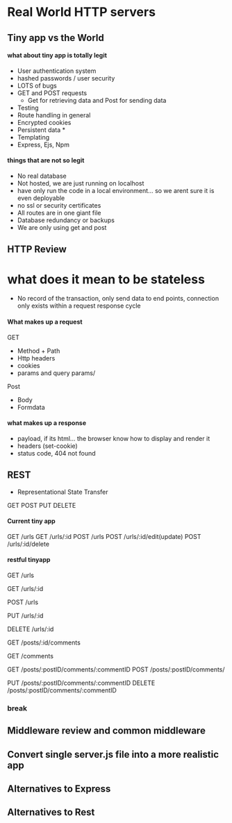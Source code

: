 # Real World HTTP servers 

## Tiny app vs the World

#### what about tiny app is totally legit
- User authentication system
- hashed passwords / user security 
- LOTS of bugs
- GET and POST requests
  - Get for retrieving data and Post for sending data
- Testing 
- Route handling in general 
- Encrypted cookies
- Persistent data *
- Templating
- Express, Ejs, Npm

#### things that are not so legit

- No real database 
- Not hosted, we are just running on localhost
- have only run the code in a local environment... so we arent sure it is even deployable
- no ssl or security certificates
- All routes are in one giant file
- Database redundancy or backups
- We are only using get and post

## HTTP Review 

# what does it mean to be stateless
- No record of the transaction, only send data to end points, connection only exists within a request response cycle

#### What makes up a request

GET
- Method + Path
- Http headers
- cookies
- params and query params/

Post

- Body 
- Formdata

#### what makes up a response 

- payload, if its html... the browser know how to display and render it 
- headers (set-cookie)
- status code, 404 not found

## REST 

- Representational State Transfer

GET
POST
PUT
DELETE

#### Current tiny app

GET /urls
GET /urls/:id
POST /urls
POST /urls/:id/edit(update)
POST /urls/:id/delete

#### restful tinyapp

<!-- get collection -->
GET /urls
<!-- get single entity -->
GET /urls/:id
<!-- Add and new entity to our collection -->
POST /urls
<!-- updating a single entity -->
PUT /urls/:id
<!-- deleting a single entity -->
DELETE /urls/:id



<!-- list all comments for a post -->
GET /posts/:id/comments

GET /comments
<!-- get a single comment on a post -->
GET /posts/:postID/comments/:commentID
POST /posts/:postID/comments/

PUT /posts/:postID/comments/:commentID
DELETE /posts/:postID/comments/:commentID










### break 

## Middleware review and common middleware
## Convert single server.js file into a more realistic app 
## Alternatives to Express 
## Alternatives to Rest 
